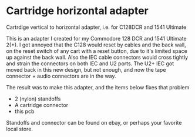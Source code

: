# Cartridge horizontal adapter
Cartrdige vertical to horizontal adapter, i.e. for C128DCR and 1541 Ultimate


This is an adapter I created for my Commodore 128 DCR and 1541 Ultimate 2(+).
I got annoyed that the C128 would reset by cables and the back wall, on the reset switch of any cart with a reset button, due to it's limited space up against the back wall. 
Also the IEC cable connectors would cross tightly and strain the connectors on both IEC and U2 ports. 
The U2+ IEC got moved back in this new design, but not enough, and now the tape connector + audio connectors are in the way.

The result was to make this adapter, and the items below fixes that problem


* 2 (nylon) standoffs
* A cartridge connector 
* this pcb

Standoffs and connector can be found on ebay, or perhaps your favorite local store.
